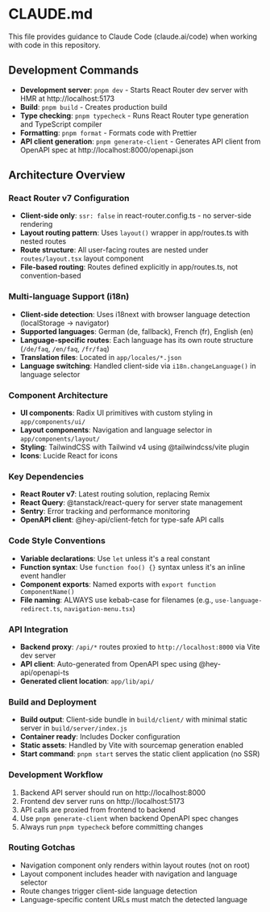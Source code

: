 # CLAUDE.md

This file provides guidance to Claude Code (claude.ai/code) when working with code in this repository.

## Development Commands

- **Development server**: `pnpm dev` - Starts React Router dev server with HMR at http://localhost:5173
- **Build**: `pnpm build` - Creates production build
- **Type checking**: `pnpm typecheck` - Runs React Router type generation and TypeScript compiler
- **Formatting**: `pnpm format` - Formats code with Prettier
- **API client generation**: `pnpm generate-client` - Generates API client from OpenAPI spec at http://localhost:8000/openapi.json

## Architecture Overview

### React Router v7 Configuration

- **Client-side only**: `ssr: false` in react-router.config.ts - no server-side rendering
- **Layout routing pattern**: Uses `layout()` wrapper in app/routes.ts with nested routes
- **Route structure**: All user-facing routes are nested under `routes/layout.tsx` layout component
- **File-based routing**: Routes defined explicitly in app/routes.ts, not convention-based

### Multi-language Support (i18n)

- **Client-side detection**: Uses i18next with browser language detection (localStorage → navigator)
- **Supported languages**: German (de, fallback), French (fr), English (en)
- **Language-specific routes**: Each language has its own route structure (`/de/faq`, `/en/faq`, `/fr/faq`)
- **Translation files**: Located in `app/locales/*.json`
- **Language switching**: Handled client-side via `i18n.changeLanguage()` in language selector

### Component Architecture

- **UI components**: Radix UI primitives with custom styling in `app/components/ui/`
- **Layout components**: Navigation and language selector in `app/components/layout/`
- **Styling**: TailwindCSS with Tailwind v4 using @tailwindcss/vite plugin
- **Icons**: Lucide React for icons

### Key Dependencies

- **React Router v7**: Latest routing solution, replacing Remix
- **React Query**: @tanstack/react-query for server state management
- **Sentry**: Error tracking and performance monitoring
- **OpenAPI client**: @hey-api/client-fetch for type-safe API calls

### Code Style Conventions

- **Variable declarations**: Use `let` unless it's a real constant
- **Function syntax**: Use `function foo() {}` syntax unless it's an inline event handler
- **Component exports**: Named exports with `export function ComponentName()`
- **File naming**: ALWAYS use kebab-case for filenames (e.g., `use-language-redirect.ts`, `navigation-menu.tsx`)

### API Integration

- **Backend proxy**: `/api/*` routes proxied to `http://localhost:8000` via Vite dev server
- **API client**: Auto-generated from OpenAPI spec using @hey-api/openapi-ts
- **Generated client location**: `app/lib/api/`

### Build and Deployment

- **Build output**: Client-side bundle in `build/client/` with minimal static server in `build/server/index.js`
- **Container ready**: Includes Docker configuration
- **Static assets**: Handled by Vite with sourcemap generation enabled
- **Start command**: `pnpm start` serves the static client application (no SSR)

### Development Workflow

1. Backend API server should run on http://localhost:8000
2. Frontend dev server runs on http://localhost:5173
3. API calls are proxied from frontend to backend
4. Use `pnpm generate-client` when backend OpenAPI spec changes
5. Always run `pnpm typecheck` before committing changes

### Routing Gotchas

- Navigation component only renders within layout routes (not on root)
- Layout component includes header with navigation and language selector
- Route changes trigger client-side language detection
- Language-specific content URLs must match the detected language
